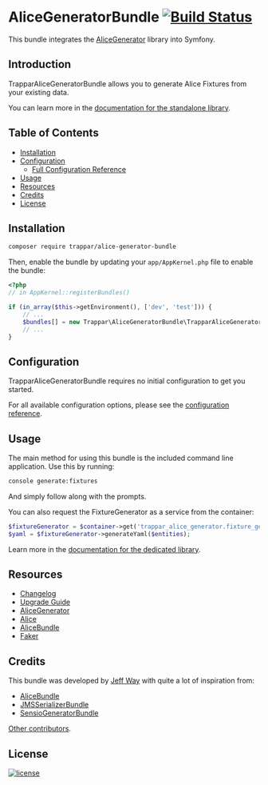 AliceGeneratorBundle [![Build Status](https://travis-ci.org/trappar/AliceGeneratorBundle.svg?branch=master)](https://travis-ci.org/trappar/AliceGeneratorBundle)
====================

This bundle integrates the [AliceGenerator](https://github.com/trappar/AliceGenerator) library into Symfony.

## Introduction

TrapparAliceGeneratorBundle allows you to generate Alice Fixtures from your existing data.

You can learn more in the [documentation for the standalone library](https://github.com/trappar/AliceGenerator).

## Table of Contents

* [Installation](#installation)
* [Configuration](#configuration)
  * [Full Configuration Reference](src/Trappar/AliceGeneratorBundle/Resources/doc/configuration.md)
* [Usage](#usage)
* [Resources](#resources)
* [Credits](#credits)
* [License](#license)

## Installation

```bash
composer require trappar/alice-generator-bundle
```

Then, enable the bundle by updating your `app/AppKernel.php` file to enable the bundle:

```php
<?php
// in AppKernel::registerBundles()

if (in_array($this->getEnvironment(), ['dev', 'test'])) {
    // ...
    $bundles[] = new Trappar\AliceGeneratorBundle\TrapparAliceGeneratorBundle();
    // ...
}
```

## Configuration

TrapparAliceGeneratorBundle requires no initial configuration to get you started.

For all available configuration options, please see the [configuration reference](src/Trappar/AliceGeneratorBundle/Resources/doc/configuration.md).

## Usage

The main method for using this bundle is the included command line application. Use this by running:

```bash
console generate:fixtures
```

And simply follow along with the prompts.

You can also request the FixtureGenerator as a service from the container:

```php
$fixtureGenerator = $container->get('trappar_alice_generator.fixture_generator');
$yaml = $fixtureGenerator->generateYaml($entities);
```

Learn more in the [documentation for the dedicated library](https://github.com/trappar/AliceGenerator/blob/master/doc/usage.md).

## Resources

* [Changelog](CHANGELOG.md)
* [Upgrade Guide](UPGRADING.md)
* [AliceGenerator](https://github.com/trappar/AliceGenerator)
* [Alice](https://github.com/nelmio/alice)
* [AliceBundle](https://github.com/hautelook/AliceBundle)
* [Faker](https://github.com/fzaninotto/Faker)

## Credits

This bundle was developed by [Jeff Way](https://github.com/trappar) with quite a lot of inspiration from:

* [AliceBundle](https://github.com/hautelook/AliceBundle)
* [JMSSerializerBundle](https://github.com/schmittjoh/JMSSerializerBundle)
* [SensioGeneratorBundle](https://github.com/sensiolabs/SensioGeneratorBundle)

[Other contributors](https://github.com/trappar/AliceGeneratorBundle/graphs/contributors).

## License

[![license](https://img.shields.io/badge/license-MIT-red.svg?style=flat-square)](Resources/meta/LICENSE)

